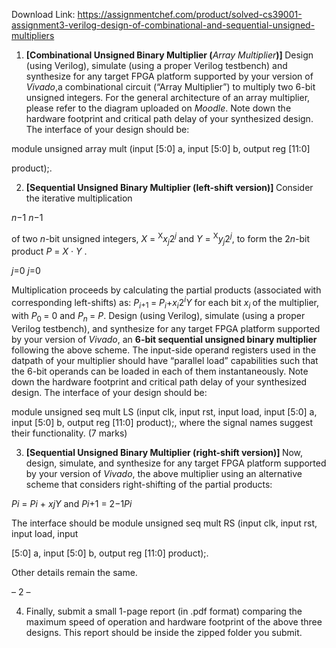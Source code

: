 Download Link: https://assignmentchef.com/product/solved-cs39001-assignment3-verilog-design-of-combinational-and-sequential-unsigned-multipliers
<br>



<ol>

 <li><strong>[Combinational Unsigned Binary Multiplier (</strong><em>Array Multiplier</em><strong>)] </strong>Design (using Verilog), simulate (using a proper Verilog testbench) and synthesize for any target FPGA platform supported by your version of <em>Vivado</em>,a combinational circuit (“Array Multiplier”) to multiply two 6-bit unsigned integers. For the general architecture of an array multiplier, please refer to the diagram uploaded on <em>Moodle</em>. Note down the hardware footprint and critical path delay of your synthesized design. The interface of your design should be:</li>

</ol>

module unsigned array mult (input [5:0] a, input [5:0] b, output reg [11:0]

product);.

<ol start="2">

 <li><strong>[Sequential Unsigned Binary Multiplier (left-shift version)] </strong>Consider the iterative multiplication</li>

</ol>

<em>n</em>−1                                                <em>n</em>−1

of two <em>n</em>-bit unsigned integers, <em>X </em>= <sup>X</sup><em>x<sub>j</sub></em>2<em><sup>j </sup></em>and <em>Y </em>= <sup>X</sup><em>y<sub>j</sub></em>2<em><sup>j</sup></em>, to form the 2<em>n</em>-bit product <em>P </em>= <em>X </em>· <em>Y </em>.

<em>j</em>=0                                                 <em>j</em>=0

Multiplication proceeds by calculating the partial products (associated with corresponding left-shifts) as: <em>P<sub>i</sub></em><sub>+1 </sub>= <em>P<sub>i</sub></em>+<em>x<sub>i</sub></em>2<em><sup>i</sup>Y </em>for each bit <em>x<sub>i </sub></em>of the multiplier, with <em>P</em><sub>0 </sub>= 0 and <em>P<sub>n </sub></em>= <em>P</em>. Design (using Verilog), simulate (using a proper Verilog testbench), and synthesize for any target FPGA platform supported by your version of <em>Vivado</em>, an <strong>6-bit sequential unsigned binary multiplier </strong>following the above scheme. The input-side operand registers used in the datpath of your multiplier should have “parallel load” capabilities such that the 6-bit operands can be loaded in each of them instantaneously. Note down the hardware footprint and critical path delay of your synthesized design. The interface of your design should be:

module unsigned seq mult LS (input clk, input rst, input load, input [5:0] a, input [5:0] b, output reg [11:0] product);, where the signal names suggest their functionality. (7 marks)

<ol start="3">

 <li><strong>[Sequential Unsigned Binary Multiplier (right-shift version)] </strong>Now, design, simulate, and synthesize for any target FPGA platform supported by your version of <em>Vivado</em>, the above multiplier using an alternative scheme that considers right-shifting of the partial products:</li>

</ol>

<em>P</em><em>i </em>= <em>P</em><em>i </em>+ <em>x</em><em>jY </em>and <em>P</em><em>i</em>+1 = 2−1<em>P</em><em>i</em>

The interface should be module unsigned seq mult RS (input clk, input rst, input load, input

[5:0] a, input [5:0] b, output reg [11:0] product);.

Other details remain the same.

– 2 –

<ol start="4">

 <li>Finally, submit a small 1-page report (in .pdf format) comparing the maximum speed of operation and hardware footprint of the above three designs. This report should be inside the zipped folder you submit.</li>

</ol>